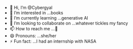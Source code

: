 - 👋 Hi, I’m @Cybergyal
- 👀 I’m interested in ...books
- 🌱 I’m currently learning ...generative AI
- 💞️ I’m looking to collaborate on ...whatever tickles my fancy
- 📫 How to reach me ...🤔
- 😄 Pronouns: ...she/her
- ⚡ Fun fact: ...I had an internship with NASA

<!---
Cybergyal/Cybergyal is a ✨ special ✨ repository because its `README.md` (this file) appears on your GitHub profile.
You can click the Preview link to take a look at your changes.
--->

